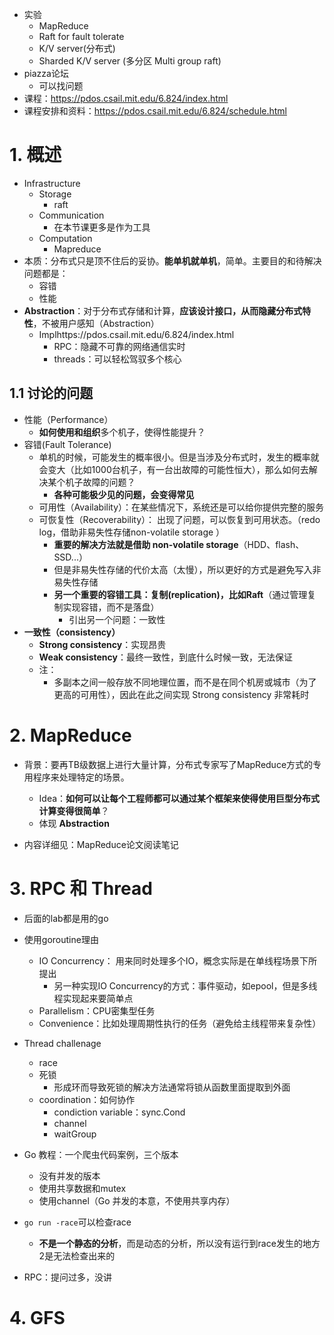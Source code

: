 - 实验
  - MapReduce
  - Raft for fault tolerate
  - K/V server(分布式)
  - Sharded K/V server (多分区 Multi group raft)
- piazza论坛
  - 可以找问题
- 课程：https://pdos.csail.mit.edu/6.824/index.html
- 课程安排和资料：https://pdos.csail.mit.edu/6.824/schedule.html

# 1. 概述

- Infrastructure
  - Storage 
    - raft
  - Communication
    - 在本节课更多是作为工具
  - Computation
    - Mapreduce
- 本质：分布式只是顶不住后的妥协。**能单机就单机**，简单。主要目的和待解决问题都是：
  - 容错
  - 性能
- **Abstraction**：对于分布式存储和计算，**应该设计接口，从而隐藏分布式特性**，不被用户感知（Abstraction）
  - Implhttps://pdos.csail.mit.edu/6.824/index.html
    - RPC：隐藏不可靠的网络通信实时
    - threads：可以轻松驾驭多个核心

## 1.1 讨论的问题
- 性能（Performance）
  - **如何使用和组织**多个机子，使得性能提升？
- 容错(Fault Tolerance)
  - 单机的时候，可能发生的概率很小。但是当涉及分布式时，发生的概率就会变大（比如1000台机子，有一台出故障的可能性恒大），那么如何去解决某个机子故障的问题？
    - **各种可能极少见的问题，会变得常见**
  - 可用性（Availability）：在某些情况下，系统还是可以给你提供完整的服务
  - 可恢复性（Recoverability）： 出现了问题，可以恢复到可用状态。（redo log，借助非易失性存储non-volatile storage ）
    - **重要的解决方法就是借助 non-volatile storage**（HDD、flash、SSD...）
    - 但是非易失性存储的代价太高（太慢），所以更好的方式是避免写入非易失性存储
    - **另一个重要的容错工具：复制(replication)，比如Raft**（通过管理复制实现容错，而不是落盘）
      - 引出另一个问题：一致性
- **一致性（consistency）**
  - **Strong consistency**：实现昂贵
  - **Weak consistency**：最终一致性，到底什么时候一致，无法保证
  - 注：
    - 多副本之间一般存放不同地理位置，而不是在同个机房或城市（为了更高的可用性），因此在此之间实现 Strong consistency 非常耗时


# 2. MapReduce
- 背景：要再TB级数据上进行大量计算，分布式专家写了MapReduce方式的专用程序来处理特定的场景。
  - Idea：**如何可以让每个工程师都可以通过某个框架来使得使用巨型分布式计算变得很简单**？
  - 体现 **Abstraction**

- 内容详细见：MapReduce论文阅读笔记



# 3. RPC 和 Thread

- 后面的lab都是用的go
- 使用goroutine理由
  - IO Concurrency： 用来同时处理多个IO，概念实际是在单线程场景下所提出
    - 另一种实现IO Concurrency的方式：事件驱动，如epool，但是多线程实现起来要简单点
  - Parallelism：CPU密集型任务
  - Convenience：比如处理周期性执行的任务（避免给主线程带来复杂性）

- Thread challenage
  - race
  - 死锁
    - 形成环而导致死锁的解决方法通常将锁从函数里面提取到外面
  - coordination：如何协作
    - condiction variable：sync.Cond
    - channel
    - waitGroup
- Go 教程：一个爬虫代码案例，三个版本
  - 没有并发的版本
  - 使用共享数据和mutex
  - 使用channel（Go 并发的本意，不使用共享内存）
- `go run -race`可以检查race
  - **不是一个静态的分析**，而是动态的分析，所以没有运行到race发生的地方2是无法检查出来的

- RPC：提问过多，没讲



# 4. GFS







































